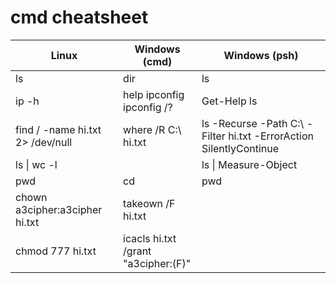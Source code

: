 # cmd cheatsheet

| Linux                            | Windows (cmd)                       | Windows (psh)                                                      |
|----------------------------------|-------------------------------------|--------------------------------------------------------------------|
| ls                               | dir                                 | ls                                                                 |
| ip -h                            | help ipconfig ipconfig /?           | Get-Help ls                                                        |
| find / -name hi.txt 2> /dev/null | where /R C:\ hi.txt                 | ls -Recurse -Path C:\ -Filter hi.txt -ErrorAction SilentlyContinue |
| ls \| wc -l                      |                                     | ls \| Measure-Object                                               |
| pwd                              | cd                                  | pwd                                                                |
| chown a3cipher:a3cipher hi.txt   | takeown /F hi.txt                   |                                                                    |
| chmod 777 hi.txt                 | icacls hi.txt /grant "a3cipher:(F)" |                                                                    |
